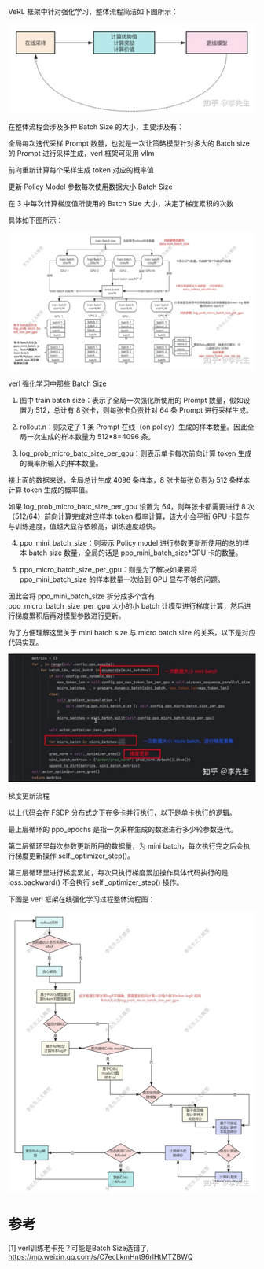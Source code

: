 VeRL 框架中针对强化学习，整体流程简洁如下图所示：

![](.01_batch_size选择_images/架构图.png)

在整体流程会涉及多种 Batch Size 的大小，主要涉及有：

全局每次迭代采样 Prompt 数量，也就是一次让策略模型针对多大的 Batch size 的 Prompt 进行采样生成，verl 框架可采用 vllm

前向重新计算每个采样生成 token 对应的概率值

更新 Policy Model 参数每次使用数据大小 Batch Size

在 3 中每次计算梯度值所使用的 Batch Size 大小，决定了梯度累积的次数

具体如下图所示：

![](.01_batch_size选择_images/流程图.png)


verl 强化学习中那些 Batch Size

1. 图中 train batch size：表示了全局一次强化所使用的 Prompt 数量，假如设置为 512，总计有 8 张卡，则每张卡负责针对 64 条 Prompt 进行采样生成。

2. rollout.n：则决定了 1 条 Prompt 在线（on policy）生成的样本数量。因此全局一次生成的样本数量为 512*8=4096 条。

3. log_prob_micro_batc_size_per_gpu：则表示单卡每次前向计算 token 生成的概率所输入的样本数量。

接上面的数据来说，全局总计生成 4096 条样本，8 张卡每张负责为 512 条样本计算 token 生成的概率值。

如果 log_prob_micro_batc_size_per_gpu 设置为 64，则每张卡都需要进行 8 次（512/64）前向计算完成对应样本 token 概率计算，该大小会平衡 GPU 卡显存与训练速度，值越大显存依赖高，训练速度越快。

4. ppo_mini_batch_size：则表示 Policy model 进行参数更新所使用的总的样本 batch size 数量，全局的话是 ppo_mini_batch_size*GPU 卡的数量。

5. ppo_micro_batch_size_per_gpu：则是为了解决如果要将 ppo_mini_batch_size 的样本数量一次给到 GPU 显存不够的问题。

因此会将 ppo_mini_batch_size 拆分成多个含有 ppo_micro_batch_size_per_gpu 大小的小 batch 让模型进行梯度计算，然后进行梯度累积后再对模型参数进行更新。

为了方便理解这里关于 mini batch size 与 micro batch size 的关系，以下是对应代码实现。

![](.01_batch_size选择_images/代码1.png)

梯度更新流程

以上代码会在 FSDP 分布式之下在多卡并行执行，以下是单卡执行的逻辑。

最上层循环的 ppo_epochs 是指一次采样生成的数据进行多少轮参数迭代。

第二层循环里每次参数更新所用的数据量，为 mini batch，每次执行完之后会执行梯度更新操作 self._optimizer_step()。

第三层循环里进行梯度累加，每次只执行梯度累加操作具体代码执行的是 loss.backward() 不会执行 self._optimizer_step() 操作。

下图是 verl 框架在线强化学习过程整体流程图：

![](.01_batch_size选择_images/整体流程.png)



# 参考

[1] verl训练老卡死？可能是Batch Size选错了, https://mp.weixin.qq.com/s/C7ecLkmHnt96rlHtMTZBWQ